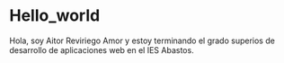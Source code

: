 # Hello_world

Hola, soy Aitor Reviriego Amor y estoy terminando el grado superios de desarrollo de aplicaciones web en el IES Abastos.
